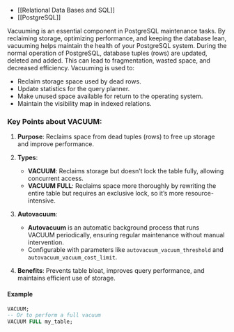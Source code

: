 - [[Relational Data Bases and SQL]]
- [[PostgreSQL]]

Vacuuming is an essential component in PostgreSQL maintenance tasks. By reclaiming storage, optimizing performance, and keeping the database lean, vacuuming helps maintain the health of your PostgreSQL system. During the normal operation of PostgreSQL, database tuples (rows) are updated, deleted and added. This can lead to fragmentation, wasted space, and decreased efficiency. Vacuuming is used to:

- Reclaim storage space used by dead rows.
- Update statistics for the query planner.
- Make unused space available for return to the operating system.
- Maintain the visibility map in indexed relations.

### Key Points about VACUUM:

1. **Purpose**: Reclaims space from dead tuples (rows) to free up storage and improve performance.
    
2. **Types**:
    
    - **VACUUM**: Reclaims storage but doesn’t lock the table fully, allowing concurrent access.
    - **VACUUM FULL**: Reclaims space more thoroughly by rewriting the entire table but requires an exclusive lock, so it’s more resource-intensive.
3. **Autovacuum**:
    
    - **Autovacuum** is an automatic background process that runs VACUUM periodically, ensuring regular maintenance without manual intervention.
    - Configurable with parameters like `autovacuum_vacuum_threshold` and `autovacuum_vacuum_cost_limit`.
4. **Benefits**: Prevents table bloat, improves query performance, and maintains efficient use of storage.

#### Example 
```sql
VACUUM;
-- Or to perform a full vacuum
VACUUM FULL my_table;
```